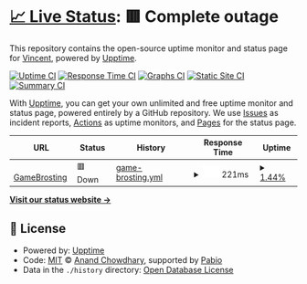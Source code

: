 # [📈 Live Status](https://demo.upptime.js.org): <!--live status--> **🟥 Complete outage**

This repository contains the open-source uptime monitor and status page for [Vincent](https://demo.upptime.js.org), powered by [Upptime](https://github.com/upptime/upptime).

[![Uptime CI](https://github.com/Brodino96/wildlands_taxes/workflows/Uptime%20CI/badge.svg)](https://github.com/Brodino96/wildlands_taxes/actions?query=workflow%3A%22Uptime+CI%22)
[![Response Time CI](https://github.com/Brodino96/wildlands_taxes/workflows/Response%20Time%20CI/badge.svg)](https://github.com/Brodino96/wildlands_taxes/actions?query=workflow%3A%22Response+Time+CI%22)
[![Graphs CI](https://github.com/Brodino96/wildlands_taxes/workflows/Graphs%20CI/badge.svg)](https://github.com/Brodino96/wildlands_taxes/actions?query=workflow%3A%22Graphs+CI%22)
[![Static Site CI](https://github.com/Brodino96/wildlands_taxes/workflows/Static%20Site%20CI/badge.svg)](https://github.com/Brodino96/wildlands_taxes/actions?query=workflow%3A%22Static+Site+CI%22)
[![Summary CI](https://github.com/Brodino96/wildlands_taxes/workflows/Summary%20CI/badge.svg)](https://github.com/Brodino96/wildlands_taxes/actions?query=workflow%3A%22Summary+CI%22)

With [Upptime](https://upptime.js.org), you can get your own unlimited and free uptime monitor and status page, powered entirely by a GitHub repository. We use [Issues](https://github.com/Brodino96/wildlands_taxes/issues) as incident reports, [Actions](https://github.com/Brodino96/wildlands_taxes/actions) as uptime monitors, and [Pages](https://demo.upptime.js.org) for the status page.

<!--start: status pages-->
<!-- This summary is generated by Upptime (https://github.com/upptime/upptime) -->
<!-- Do not edit this manually, your changes will be overwritten -->
<!-- prettier-ignore -->
| URL | Status | History | Response Time | Uptime |
| --- | ------ | ------- | ------------- | ------ |
| <img alt="" src="https://icons.duckduckgo.com/ip3/null.ico" height="13"> [GameBrosting](brodino.net) | 🟥 Down | [game-brosting.yml](https://github.com/Brodino96/uptime/commits/HEAD/history/game-brosting.yml) | <details><summary><img alt="Response time graph" src="./graphs/game-brosting/response-time-week.png" height="20"> 221ms</summary><br><a href="https://upptime.brodino.net/history/game-brosting"><img alt="Response time 221" src="https://img.shields.io/endpoint?url=https%3A%2F%2Fraw.githubusercontent.com%2FBrodino96%2Fuptime%2FHEAD%2Fapi%2Fgame-brosting%2Fresponse-time.json"></a><br><a href="https://upptime.brodino.net/history/game-brosting"><img alt="24-hour response time 221" src="https://img.shields.io/endpoint?url=https%3A%2F%2Fraw.githubusercontent.com%2FBrodino96%2Fuptime%2FHEAD%2Fapi%2Fgame-brosting%2Fresponse-time-day.json"></a><br><a href="https://upptime.brodino.net/history/game-brosting"><img alt="7-day response time 221" src="https://img.shields.io/endpoint?url=https%3A%2F%2Fraw.githubusercontent.com%2FBrodino96%2Fuptime%2FHEAD%2Fapi%2Fgame-brosting%2Fresponse-time-week.json"></a><br><a href="https://upptime.brodino.net/history/game-brosting"><img alt="30-day response time 221" src="https://img.shields.io/endpoint?url=https%3A%2F%2Fraw.githubusercontent.com%2FBrodino96%2Fuptime%2FHEAD%2Fapi%2Fgame-brosting%2Fresponse-time-month.json"></a><br><a href="https://upptime.brodino.net/history/game-brosting"><img alt="1-year response time 221" src="https://img.shields.io/endpoint?url=https%3A%2F%2Fraw.githubusercontent.com%2FBrodino96%2Fuptime%2FHEAD%2Fapi%2Fgame-brosting%2Fresponse-time-year.json"></a></details> | <details><summary><a href="https://upptime.brodino.net/history/game-brosting">1.44%</a></summary><a href="https://upptime.brodino.net/history/game-brosting"><img alt="All-time uptime 1.44%" src="https://img.shields.io/endpoint?url=https%3A%2F%2Fraw.githubusercontent.com%2FBrodino96%2Fuptime%2FHEAD%2Fapi%2Fgame-brosting%2Fuptime.json"></a><br><a href="https://upptime.brodino.net/history/game-brosting"><img alt="24-hour uptime 1.44%" src="https://img.shields.io/endpoint?url=https%3A%2F%2Fraw.githubusercontent.com%2FBrodino96%2Fuptime%2FHEAD%2Fapi%2Fgame-brosting%2Fuptime-day.json"></a><br><a href="https://upptime.brodino.net/history/game-brosting"><img alt="7-day uptime 1.44%" src="https://img.shields.io/endpoint?url=https%3A%2F%2Fraw.githubusercontent.com%2FBrodino96%2Fuptime%2FHEAD%2Fapi%2Fgame-brosting%2Fuptime-week.json"></a><br><a href="https://upptime.brodino.net/history/game-brosting"><img alt="30-day uptime 1.44%" src="https://img.shields.io/endpoint?url=https%3A%2F%2Fraw.githubusercontent.com%2FBrodino96%2Fuptime%2FHEAD%2Fapi%2Fgame-brosting%2Fuptime-month.json"></a><br><a href="https://upptime.brodino.net/history/game-brosting"><img alt="1-year uptime 1.44%" src="https://img.shields.io/endpoint?url=https%3A%2F%2Fraw.githubusercontent.com%2FBrodino96%2Fuptime%2FHEAD%2Fapi%2Fgame-brosting%2Fuptime-year.json"></a></details>

<!--end: status pages-->

[**Visit our status website →**](https://demo.upptime.js.org)

## 📄 License

- Powered by: [Upptime](https://github.com/upptime/upptime)
- Code: [MIT](./LICENSE) © [Anand Chowdhary](https://anandchowdhary.com), supported by [Pabio](https://pabio.com)
- Data in the `./history` directory: [Open Database License](https://opendatacommons.org/licenses/odbl/1-0/)
